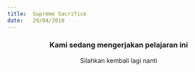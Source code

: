 ```yaml
---
title:  Supreme Sacrifice
date:   29/04/2018
---
```


### <center>Kami sedang mengerjakan pelajaran ini</center>
<center>Silahkan kembali lagi nanti</center>